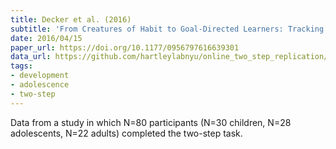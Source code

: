 ```yaml
---
title: Decker et al. (2016)
subtitle: 'From Creatures of Habit to Goal-Directed Learners: Tracking the Developmental Emergence of Model-Based Reinforcement Learning'
date: 2016/04/15
paper_url: https://doi.org/10.1177/0956797616639301
data_url: https://github.com/hartleylabnyu/online_two_step_replication/tree/master/analysis_code_and_data/data/decker
tags:
- development
- adolescence
- two-step
---
```


Data from a study in which N=80 participants (N=30 children, N=28 adolescents, N=22 adults) completed the two-step task.
